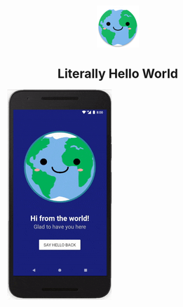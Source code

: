 <div align="center"><img src="app/src/main/res/mipmap-xhdpi/ic_launcher.png"></div>

<h1 align="center">Literally Hello World</h1>

<img src="Screenshots/ezgif-5-51a1b7ecda.gif"></img><br/><br/>
